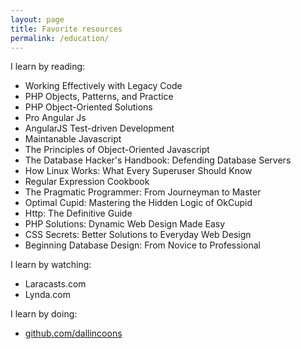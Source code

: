 ```yaml
---
layout: page
title: Favorite resources
permalink: /education/
---
```


I learn by reading: 

* Working Effectively with Legacy Code
* PHP Objects, Patterns, and Practice
* PHP Object-Oriented Solutions
* Pro Angular Js
* AngularJS Test-driven Development
* Maintanable Javascript
* The Principles of Object-Oriented Javascript
* The Database Hacker's Handbook: Defending Database Servers
* How Linux Works: What Every Superuser Should Know
* Regular Expression Cookbook
* The Pragmatic Programmer: From Journeyman to Master
* Optimal Cupid: Mastering the Hidden Logic of OkCupid
* Http: The Definitive Guide
* PHP Solutions: Dynamic Web Design Made Easy
* CSS Secrets: Better Solutions to Everyday Web Design
* Beginning Database Design: From Novice to Professional

I learn by watching:

* Laracasts.com
* Lynda.com

I learn by doing:

* [github.com/dallincoons](https://github.com/dallincoons)
